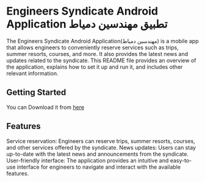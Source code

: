# Engineers Syndicate Android Application تطبيق مهندسين دمياط

The Engineers Syndicate Android Application(مهندسين دمياط) is a mobile app that allows engineers to conveniently reserve services such as trips, summer resorts, courses, and more. It also provides the latest news and updates related to the syndicate. This README file provides an overview of the application, explains how to set it up and run it, and includes other relevant information.

## Getting Started
You can Download it from [here](https://play.google.com/store/apps/details?id=com.dhruvnakum.damiettaengineers&hl=ar&gl=US)




## Features
Service reservation: Engineers can reserve trips, summer resorts, courses, and other services offered by the syndicate.
News updates: Users can stay up-to-date with the latest news and announcements from the syndicate.
User-friendly interface: The application provides an intuitive and easy-to-use interface for engineers to navigate and interact with the available features.

